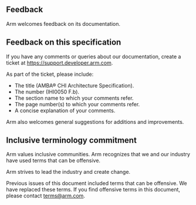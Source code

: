 ## Feedback

Arm welcomes feedback on its documentation.

## Feedback on this specification

If you have any comments or queries about our documentation, create a ticket at https://support.developer.arm.com.

As part of the ticket, please include:

- The title (AMBA® CHI Architecture Specification).
- The number (IHI0050 F.b).
- The section name to which your comments refer.
- The page number(s) to which your comments refer.
- A concise explanation of your comments.

Arm also welcomes general suggestions for additions and improvements.

## Inclusive terminology commitment

Arm values inclusive communities. Arm recognizes that we and our industry have used terms that can be offensive.

Arm strives to lead the industry and create change.

Previous issues of this document included terms that can be offensive. We have replaced these terms. If you find offensive terms in this document, please contact terms@arm.com.